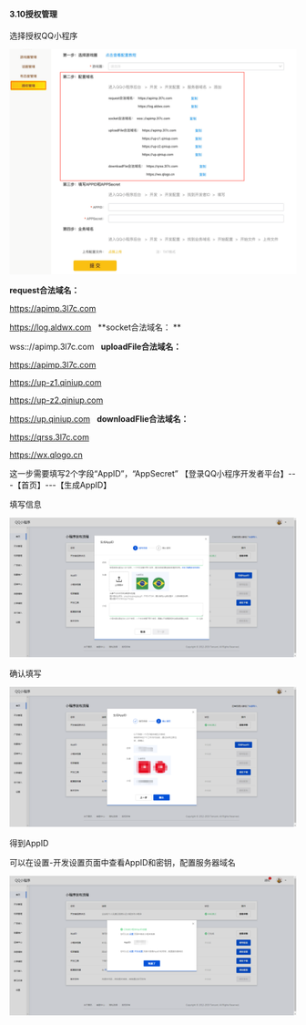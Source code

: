 #### 3.10授权管理

选择授权QQ小程序

[![图片](./image/6feb8257-d0e5-4d27-a43d-ca0de967ecf9.015.png "图片")](./image/6feb8257-d0e5-4d27-a43d-ca0de967ecf9.015.png)

**request合法域名：** 

https://apimp.3l7c.com

https://log.aldwx.com
 
**socket合法域名： **

wss:://apimp.3l7c.com
 
**uploadFile合法域名：** 

https://apimp.3l7c.com

https://up-z1.qiniup.com

https://up-z2.qiniup.com

https://up.qiniup.com
 
**downloadFlie合法域名：** 

https://qrss.3l7c.com

https://wx.qlogo.cn

这一步需要填写2个字段“AppID”，“AppSecret”
【登录QQ小程序开发者平台】---【首页】---【生成AppID】

填写信息

[![图片](./image/6feb8257-d0e5-4d27-a43d-ca0de967ecf9.041.png "图片")](./image/6feb8257-d0e5-4d27-a43d-ca0de967ecf9.041.png)

确认填写

[![图片](./image/6feb8257-d0e5-4d27-a43d-ca0de967ecf9.042.png "图片")](./image/6feb8257-d0e5-4d27-a43d-ca0de967ecf9.042.png)

得到AppID

可以在设置-开发设置页面中查看AppID和密钥，配置服务器域名

[![图片](./image/6feb8257-d0e5-4d27-a43d-ca0de967ecf9.043.png "图片")](./image/6feb8257-d0e5-4d27-a43d-ca0de967ecf9.043.png)